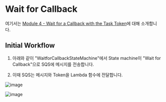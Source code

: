 # Wait for Callback

여기서는 [Module 4 - Wait for a Callback with the Task Token](https://catalog.workshops.aws/stepfunctions/en-US/module-4)에 대해 소개합니다.


## Initial Workflow

1) 아래와 같이 "WaitforCallbackStateMachine"에서 State machine이 "Wait for Callback"으로 SQS에 메시지를 전송합니다. 

2) 이때 SQS는 메시지와 Token을 Lambda 함수에 전달합니다. 

![image](https://user-images.githubusercontent.com/52392004/174436710-a5c3beee-a468-4f6c-beca-82f3268c841d.png)


![image](https://user-images.githubusercontent.com/52392004/174436885-8d71ae5d-f506-4ded-8e85-57fbea6b8b49.png)


